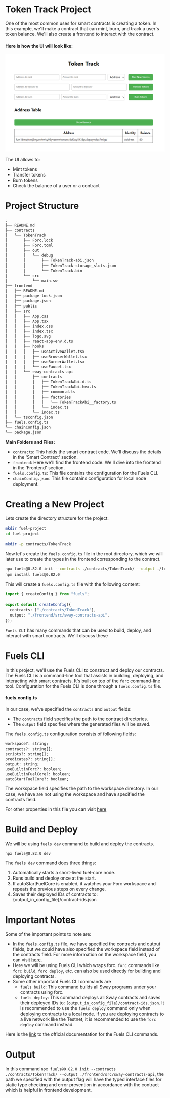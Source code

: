 # Token Track Project

One of the most common uses for smart contracts is creating a token. In this example, we'll make a contract that can
mint, burn, and track a user's token balance. We'll also create a frontend to interact with the contract.

#### Here is how the UI will look like:

![User Interface](https://raw.githubusercontent.com/RobinNagpal/fuel-token-track-docs/main/assets/images/ui.png)

The UI allows to:

- Mint tokens
- Transfer tokens
- Burn tokens
- Check the balance of a user or a contract

# Project Structure

```
.
├── README.md
├── contracts
│   └── TokenTrack
│       ├── Forc.lock
│       ├── Forc.toml
│       ├── out
│       │   └── debug
│       │       ├── TokenTrack-abi.json
│       │       ├── TokenTrack-storage_slots.json
│       │       └── TokenTrack.bin
│       └── src
│           └── main.sw
├── frontend
│   ├── README.md
│   ├── package-lock.json
│   ├── package.json
│   ├── public
│   ├── src
│   │   ├── App.css
│   │   ├── App.tsx
│   │   ├── index.css
│   │   ├── index.tsx
│   │   ├── logo.svg
│   │   ├── react-app-env.d.ts
|   |   ├── hooks
|   |   │   ├── useActiveWallet.tsx
|   |   │   ├── useBrowserWallet.tsx
|   |   │   ├── useBurnerWallet.tsx
|   |   │   └── useFaucet.tsx
│   │   └── sway-contracts-api
│   │       ├── contracts
│   │       │   ├── TokenTrackAbi.d.ts
│   │       │   ├── TokenTrackAbi.hex.ts
│   │       │   ├── common.d.ts
│   │       │   ├── factories
│   │       │   │   └── TokenTrackAbi__factory.ts
│   │       │   └── index.ts
│   │       └── index.ts
│   └── tsconfig.json
├── fuels.config.ts
└── chainConfig.json
└── package.json
```

**Main Folders and Files:**

- `contracts`: This holds the smart contract code. We'll discuss the details in the 'Smart Contract' section.
- `frontend`: Here we'll find the frontend code. We'll dive into the frontend in the 'Frontend' section.
- `fuels.config.ts`: This file contains the configuration for the Fuels CLI.
- `chainConfig.json`: This file contains configuration for local node deployment.

# Creating a New Project

Lets create the directory structure for the project.

```bash
mkdir fuel-project
cd fuel-project

mkdir -p contracts/TokenTrack

```

Now let's create the `fuels.config.ts` file in the root directory, which we will later use to create the types in the frontend corresponding to the contract.

```bash
npx fuels@0.82.0 init --contracts ./contracts/TokenTrack/ --output ./frontend/src/sway-contracts-api
npm install fuels@0.82.0
```

This will create a `fuels.config.ts` file with the following content:

```typescript
import { createConfig } from "fuels";

export default createConfig({
  contracts: ["./contracts/TokenTrack"],
  output: "./frontend/src/sway-contracts-api",
});
```

`Fuels CLI` has many commands that can be used to build, deploy, and interact with smart contracts. We'll discuss these

# Fuels CLI

In this project, we'll use the Fuels CLI to construct and deploy our contracts. The Fuels CLI is a command-line tool
that assists in building, deploying, and interacting with smart contracts. It's built on top of the `forc` command-line
tool. Configuration for the Fuels CLI is done through a `fuels.config.ts` file.

#### fuels.config.ts

In our case, we've specified the `contracts` and `output` fields:

- The `contracts` field specifies the path to the contract directories.
- The `output` field specifies where the generated files will be saved.

The `fuels.config.ts` configuration consists of following fields:

```
workspace?: string;
contracts?: string[];
scripts?: string[];
predicates?: string[];
output: string;
useBuiltinForc?: boolean;
useBuiltinFuelCore?: boolean;
autoStartFuelCore?: boolean;
```

The workspace field specifies the path to the workspace directory. In our case, we have are not using the workspace
and have specified the contracts field.

For other properties in this file you can visit [here](https://docs.fuel.network/docs/nightly/fuels-ts/fuels-cli/config-file/)

# Build and Deploy

We will be using `fuels dev` command to build and deploy the contracts.

```
npx fuels@0.82.0 dev
```

The `fuels dev` command does three things:

1. Automatically starts a short-lived fuel-core node.
2. Runs build and deploy once at the start.
3. If autoStartFuelCore is enabled, it watches your Forc workspace and repeats the previous steps on every change.
4. Saves their deployed IDs of contracts to: {output_in_config_file}/contract-ids.json

# Important Notes

Some of the important points to note are:

- In the `fuels.config.ts` file, we have specified the contracts and output fields, but we could have also specified the workspace field instead of the contracts field.
  For more information on the workspace field, you can visit [here](https://docs.fuel.network/docs/forc/workspaces/#workspaces).
- Here we will be using Fuels CLI which wraps forc. `forc` commands like `forc build`, `forc deploy`, etc. can also be used directly for building and deploying contracts.
- Some other important Fuels CLI commands are
  - `fuels build`: This command builds all Sway programs under your contracts using forc.
  - `fuels deploy`: This command deploys all Sway contracts and saves their deployed IDs to: `{output_in_config_file}/contract-ids.json`. It is recommended to use the `fuels deploy` command only when deploying contracts to a local node. If you are deploying contracts to a live network like the Testnet, it is recommended to use the `forc deploy` command instead.

Here is the [link](https://docs.fuel.network/docs/nightly/fuels-ts/fuels-cli/commands/) to the official documentation for the Fuels CLI commands.

# Output

In this command `npx fuels@0.82.0 init --contracts ./contracts/TokenTrack/ --output ./frontend/src/sway-contracts-api`, the path we specified with the output flag will have the typed interface files for static type checking and error prevention in accordance with the contract which is helpful in frontend development.
